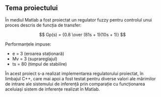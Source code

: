   ## Tema proiectului
  
  În mediul Matlab a fost proiectat un regulator fuzzy pentru controlul unui proces descris de funcția de transfer:
  
  $$ Gp(s) = {0.8 \over (81s + 1)(10s + 1)} $$
  
  Performanțele impuse:
  - e = 3 (eroarea staționară)
  - Mv = 3 (suprareglajul)
  - ts = 80 (timpul de stabilire)

  În acest proiect s-a realizat implementarea regulatorului proiectat, în limbajul C++, care mai apoi a fost testat pentru diverse valori ale mărimilor de intrare ale sistemului de inferență prin comparație cu funcționarea aceluiași sistem de inferențe realizat în Matlab.  
